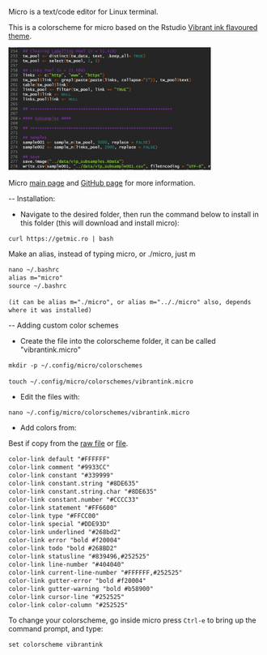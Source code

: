 Micro is a text/code editor for Linux terminal.

This is a colorscheme for micro based on the Rstudio [Vibrant ink flavoured theme](https://github.com/bgonzalezbustamante/v-ink-flavoured).

<img width="400" alt="Rstudio Vibrant ink flavoured theme" src="https://github.com/bgonzalezbustamante/v-ink-flavoured/raw/main/images/vink.png">


Micro [main page](https://micro-editor.github.io/index.html) and [GitHub page](https://github.com/zyedidia/micro) for more information.


-- Installation: 
- Navigate to the desired folder, then run the command below to install in this folder (this will download and install micro):

```
curl https://getmic.ro | bash
```


Make an alias, instead of typing micro, or ./micro, just m
```
nano ~/.bashrc
alias m="micro"
source ~/.bashrc

(it can be alias m="./micro", or alias m=".././micro" also, depends where it was installed)
```

-- Adding custom color schemes

- Create the file into the colorscheme folder, it can be called "vibrantink.micro"

```
mkdir -p ~/.config/micro/colorschemes

touch ~/.config/micro/colorschemes/vibrantink.micro
```

- Edit the files with:

```
nano ~/.config/micro/colorschemes/vibrantink.micro
```

- Add colors from:

Best if copy from the [raw file](https://raw.githubusercontent.com/Gelsleichter/micro_theme_vibrant_ink/main/vibrant_ink.micro) or [file](https://github.com/Gelsleichter/micro_theme_vibrant_ink/blob/main/vibrant_ink.micro).

```
color-link default "#FFFFFF"  
color-link comment "#9933CC"  
color-link constant "#339999"  
color-link constant.string "#8DE635"  
color-link constant.string.char "#8DE635"  
color-link constant.number "#CCCC33"  
color-link statement "#FF6600"  
color-link type "#FFCC00"  
color-link special "#DDE93D"  
color-link underlined "#268bd2"  
color-link error "bold #f20004"  
color-link todo "bold #268BD2"  
color-link statusline "#839496,#252525"  
color-link line-number "#404040"  
color-link current-line-number "#FFFFFF,#252525"  
color-link gutter-error "bold #f20004"  
color-link gutter-warning "bold #b58900"  
color-link cursor-line "#252525"  
color-link color-column "#252525"  
```

To change your colorscheme, go inside micro press `Ctrl-e` to bring up the command prompt, and type:

```
set colorscheme vibrantink
```
